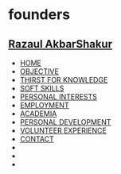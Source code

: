 # founders
<DOCTYPE html>
<html lang="eng">
<head>
  <meta  charset="UTF-8">
  <meta name="viewport" content="device-width, initial-scale=1.0">
  <title>My website</title>
  <script src="https://kit.fontawesome.com/f7aa48c21e.js" crossorigin="anonymous"></script>
  <link rel="stylesheet" href="style.css">
  </head>
  <body id="home">
    <nav id="navbar">
      <h2><a href="#home"><span class="text-primary">Razaul Akbar</span>Shakur</a></h2> 
      <ul>
        <li><a href="#home">HOME</a></li>
        <li><a href="#objective">OBJECTIVE</a></li>
        <li><a href="#thirst-for-knowledge">THIRST FOR KNOWLEDGE</a></li>
        <li><a href="#soft-skills">SOFT SKILLS</a></li>
        <li><a href="#personal-interests">PERSONAL INTERESTS</a></li>
        <li><a href="#employment">EMPLOYMENT</a></li>
        <li><a href="#academia">ACADEMIA</a></li>
        <li><a href="#personal-development">PERSONAL DEVELOPMENT</a></li>
        <li><a href="#volunteer-experience">VOLUNTEER EXPERIENCE</a></li>
        <li><a href="#contact">CONTACT</a></li>
        <li><a href="https://www.linkedin.com/in/razaul-shakur-102569195/"><i class="fab fa-linkedin-in"></i></a></li>
        <li><a href="https://www.youtube.com/channel/UC_cqEiwMn03US8l1oKZrIow?view_as=subscriber"><i class="fab fa-youtube"></i></a></li>
        <li><a href="https://github.com/razaul123"><i class="fab fa-github"></i></a></li>
      
   </ul>
   </nav>
  </body>
 </html>
